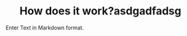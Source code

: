 <h1 style="text-align: center;">How does it work?asdgadfadsg</h1>
<p>Enter Text in Markdown format.</p>
